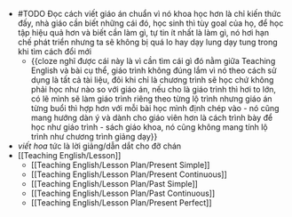 - #TODO Đọc cách viết giáo án chuẩn vì nó khoa học hơn là chỉ kiến thức đấy, nhà giáo cần biết những cái đó, học sinh thì tùy goal của họ, để học tập hiệu quả hơn và biết cần làm gì, tự tin ít nhất là làm gì, nó hơi hạn chế phát triển nhưng ta sẽ không bị quá lo hay dạy lung dạy tung trong khi tìm cách đổi mới
	- {{cloze nghĩ được cái này là vì cần tìm cái gì đó nằm giữa Teaching English và bài cụ thể, giáo trình không đúng lắm vì nó theo cách sử dụng là tất cả tài liệu, đôi khi chỉ là chương trình sẽ học chứ không phải học như nào so với giáo án, nếu cho là giáo trình thì hơi to lớn, có lẽ mình sẽ làm giáo trình riêng theo từng lộ trình nhưng giáo án từng buổi thì hợp hơn với mỗi bài học mình định chép vào - nó cũng mang hướng dàn ý và dành cho giáo viên hơn là cách trình bày để học như giáo trình - sách giáo khoa, nó cũng không mang tính lộ trình như chương trình giảng dạy}}
- *viết hoa* tức là lời giảng/dẫn dắt cho đỡ chán
- [[Teaching English/Lesson]]
	- [[Teaching English/Lesson Plan/Present Simple]]
	- [[Teaching English/Lesson Plan/Present Continuous]]
	- [[Teaching English/Lesson Plan/Past Simple]]
	- [[Teaching English/Lesson Plan/Past Continuous]]
	- [[Teaching English/Lesson Plan/Present Perfect]]
